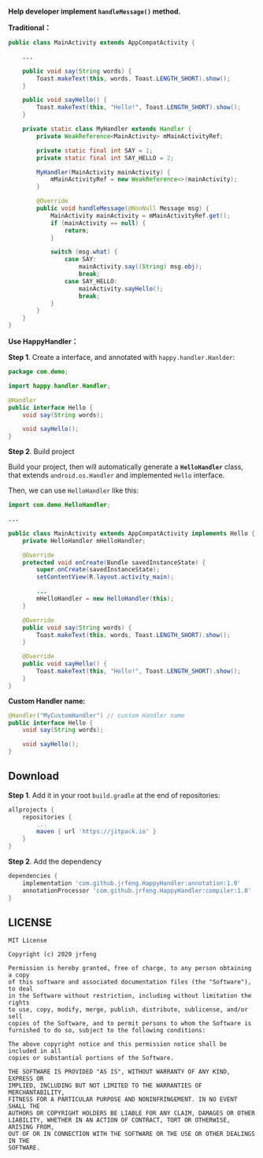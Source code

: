 **Help developer implement `handleMessage()` method.**

**Traditional：**

```java
public class MainActivity extends AppCompatActivity {

    ...

    public void say(String words) {
        Toast.makeText(this, words, Toast.LENGTH_SHORT).show();
    }

    public void sayHello() {
        Toast.makeText(this, "Hello!", Toast.LENGTH_SHORT).show();
    }

    private static class MyHandler extends Handler {
        private WeakReference<MainActivity> mMainActivityRef;

        private static final int SAY = 1;
        private static final int SAY_HELLO = 2;

        MyHandler(MainActivity mainActivity) {
            mMainActivityRef = new WeakReference<>(mainActivity);
        }

        @Override
        public void handleMessage(@NonNull Message msg) {
            MainActivity mainActivity = mMainActivityRef.get();
            if (mainActivity == null) {
                return;
            }

            switch (msg.what) {
                case SAY:
                    mainActivity.say((String) msg.obj);
                    break;
                case SAY_HELLO:
                    mainActivity.sayHello();
                    break;
            }
        }
    }
}
```

**Use HappyHandler：**

**Step 1**. Create a interface, and annotated with `happy.handler.Hanlder`:

```java
package com.demo;

import happy.handler.Handler;

@Handler
public interface Hello {
    void say(String words);

    void sayHello();
}
```

**Step 2**. Build project

Build your project, then will automatically generate a **`HelloHandler`** class, that extends `android.os.Handler` and implemented `Hello` interface.

Then, we can use `HelloHandler` like this:

```java
import com.demo.HelloHandler;

...

public class MainActivity extends AppCompatActivity implements Hello {
    private HelloHandler mHelloHandler;

    @Override
    protected void onCreate(Bundle savedInstanceState) {
        super.onCreate(savedInstanceState);
        setContentView(R.layout.activity_main);

        ...
        mHelloHandler = new HelloHandler(this);
    }

    @Override
    public void say(String words) {
        Toast.makeText(this, words, Toast.LENGTH_SHORT).show();
    }

    @Override
    public void sayHello() {
        Toast.makeText(this, "Hello!", Toast.LENGTH_SHORT).show();
    }
}
```

**Custom Handler name:**

```java
@Handler("MyCustomHandler") // custom Handler name
public interface Hello {
    void say(String words);

    void sayHello();
}
```

## Download

**Step 1**. Add it in your root `build.gradle` at the end of repositories:

```gradle
allprojects {
    repositories {
        ...
        maven { url 'https://jitpack.io' }
    }
}
```

**Step 2**. Add the dependency

```gradle
dependencies {
    implementation 'com.github.jrfeng.HappyHandler:annotation:1.0'
    annotationProcessor 'com.github.jrfeng.HappyHandler:compiler:1.0'
}
```

## LICENSE

```
MIT License

Copyright (c) 2020 jrfeng

Permission is hereby granted, free of charge, to any person obtaining a copy
of this software and associated documentation files (the "Software"), to deal
in the Software without restriction, including without limitation the rights
to use, copy, modify, merge, publish, distribute, sublicense, and/or sell
copies of the Software, and to permit persons to whom the Software is
furnished to do so, subject to the following conditions:

The above copyright notice and this permission notice shall be included in all
copies or substantial portions of the Software.

THE SOFTWARE IS PROVIDED "AS IS", WITHOUT WARRANTY OF ANY KIND, EXPRESS OR
IMPLIED, INCLUDING BUT NOT LIMITED TO THE WARRANTIES OF MERCHANTABILITY,
FITNESS FOR A PARTICULAR PURPOSE AND NONINFRINGEMENT. IN NO EVENT SHALL THE
AUTHORS OR COPYRIGHT HOLDERS BE LIABLE FOR ANY CLAIM, DAMAGES OR OTHER
LIABILITY, WHETHER IN AN ACTION OF CONTRACT, TORT OR OTHERWISE, ARISING FROM,
OUT OF OR IN CONNECTION WITH THE SOFTWARE OR THE USE OR OTHER DEALINGS IN THE
SOFTWARE.
```